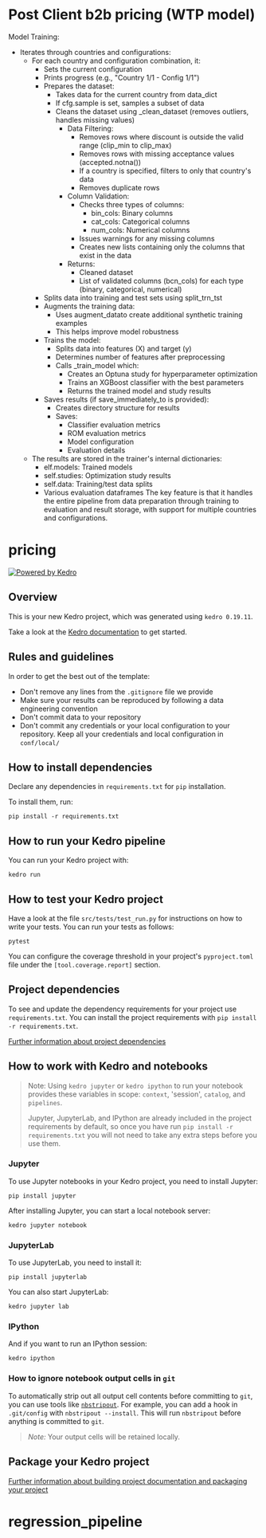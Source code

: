 # Post Client b2b pricing (WTP model)

Model Training:
- Iterates through countries and configurations:
	- For each country and configuration combination, it:
		- Sets the current configuration
		- Prints progress (e.g., "Country 1/1 - Config 1/1")
		- Prepares the dataset:
			- Takes data for the current country from data_dict
			- If cfg.sample is set, samples a subset of data
			- Cleans the dataset using _clean_dataset (removes outliers, handles missing values)
				- Data Filtering:
					- Removes rows where discount is outside the valid range (clip_min to clip_max)
					- Removes rows with missing acceptance values (accepted.notna())
					- If a country is specified, filters to only that country's data
					- Removes duplicate rows
				- Column Validation:
					- Checks three types of columns:
						- bin_cols: Binary columns
						- cat_cols: Categorical columns
						- num_cols: Numerical columns
					- Issues warnings for any missing columns
					- Creates new lists containing only the columns that exist in the data
				- Returns:
					- Cleaned dataset
					- List of validated columns (bcn_cols) for each type (binary, categorical, numerical)
		- Splits data into training and test sets using split_trn_tst
		- Augments the training data:
			- Uses augment_datato create additional synthetic training examples
			- This helps improve model robustness
		- Trains the model:
			- Splits data into features (X) and target (y)
			- Determines number of features after preprocessing
			- Calls _train_model which:
 				- Creates an Optuna study for hyperparameter optimization
				- Trains an XGBoost classifier with the best parameters
				- Returns the trained model and study results
		- Saves results (if save_immediately_to is provided):
			- Creates directory structure for results
			- Saves:
				- Classifier evaluation metrics
				- ROM evaluation metrics
				- Model configuration
				- Evaluation details
	- The results are stored in the trainer's internal dictionaries:
		- elf.models: Trained models
		- self.studies: Optimization study results
		- self.data: Training/test data splits
		- Various evaluation dataframes
The key feature is that it handles the entire pipeline from data preparation through training to evaluation and result storage, with support for multiple countries and configurations.


# pricing

[![Powered by Kedro](https://img.shields.io/badge/powered_by-kedro-ffc900?logo=kedro)](https://kedro.org)

## Overview

This is your new Kedro project, which was generated using `kedro 0.19.11`.

Take a look at the [Kedro documentation](https://docs.kedro.org) to get started.

## Rules and guidelines

In order to get the best out of the template:

* Don't remove any lines from the `.gitignore` file we provide
* Make sure your results can be reproduced by following a data engineering convention
* Don't commit data to your repository
* Don't commit any credentials or your local configuration to your repository. Keep all your credentials and local configuration in `conf/local/`

## How to install dependencies

Declare any dependencies in `requirements.txt` for `pip` installation.

To install them, run:

```
pip install -r requirements.txt
```

## How to run your Kedro pipeline

You can run your Kedro project with:

```
kedro run
```

## How to test your Kedro project

Have a look at the file `src/tests/test_run.py` for instructions on how to write your tests. You can run your tests as follows:

```
pytest
```

You can configure the coverage threshold in your project's `pyproject.toml` file under the `[tool.coverage.report]` section.


## Project dependencies

To see and update the dependency requirements for your project use `requirements.txt`. You can install the project requirements with `pip install -r requirements.txt`.

[Further information about project dependencies](https://docs.kedro.org/en/stable/kedro_project_setup/dependencies.html#project-specific-dependencies)

## How to work with Kedro and notebooks

> Note: Using `kedro jupyter` or `kedro ipython` to run your notebook provides these variables in scope: `context`, 'session', `catalog`, and `pipelines`.
>
> Jupyter, JupyterLab, and IPython are already included in the project requirements by default, so once you have run `pip install -r requirements.txt` you will not need to take any extra steps before you use them.

### Jupyter
To use Jupyter notebooks in your Kedro project, you need to install Jupyter:

```
pip install jupyter
```

After installing Jupyter, you can start a local notebook server:

```
kedro jupyter notebook
```

### JupyterLab
To use JupyterLab, you need to install it:

```
pip install jupyterlab
```

You can also start JupyterLab:

```
kedro jupyter lab
```

### IPython
And if you want to run an IPython session:

```
kedro ipython
```

### How to ignore notebook output cells in `git`
To automatically strip out all output cell contents before committing to `git`, you can use tools like [`nbstripout`](https://github.com/kynan/nbstripout). For example, you can add a hook in `.git/config` with `nbstripout --install`. This will run `nbstripout` before anything is committed to `git`.

> *Note:* Your output cells will be retained locally.

## Package your Kedro project

[Further information about building project documentation and packaging your project](https://docs.kedro.org/en/stable/tutorial/package_a_project.html)
# regression_pipeline
